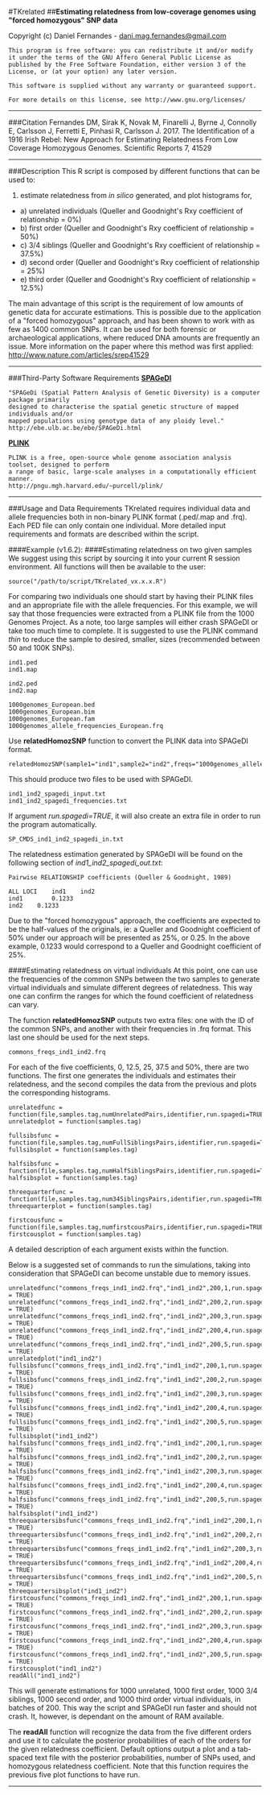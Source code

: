 #TKrelated
##**Estimating relatedness from low-coverage genomes using "forced homozygous" SNP data**

Copyright (c) Daniel Fernandes - dani.mag.fernandes@gmail.com

    This program is free software: you can redistribute it and/or modify
    it under the terms of the GNU Affero General Public License as
    published by the Free Software Foundation, either version 3 of the
    License, or (at your option) any later version.
    
    This software is supplied without any warranty or guaranteed support.
    
    For more details on this license, see http://www.gnu.org/licenses/
***

###Citation
Fernandes DM, Sirak K, Novak M, Finarelli J, Byrne J, Connolly E, Carlsson J, Ferretti E, Pinhasi R, Carlsson J. 2017.
The Identification of a 1916 Irish Rebel: New Approach for Estimating Relatedness From Low Coverage Homozygous Genomes.
Scientific Reports 7, 41529
***

###Description
This R script is composed by different functions that can be used to:

1. estimate relatedness from *in silico* generated, and plot histograms for,
  * a) unrelated individuals (Queller and Goodnight's Rxy coefficient of relationship = 0%)
  * b) first order (Queller and Goodnight's Rxy coefficient of relationship = 50%)
  * c) 3/4 siblings (Queller and Goodnight's Rxy coefficient of relationship = 37.5%)
  * d) second order (Queller and Goodnight's Rxy coefficient of relationship = 25%)
  * e) third order (Queller and Goodnight's Rxy coefficient of relationship = 12.5%)

The main advantage of this script is the requirement of low amounts of genetic data for accurate estimations. This is possible due to the application of a "forced homozygous" approach, and has been shown to work with as few as 1400 common SNPs. It can be used for both forensic or archaeological applications, where reduced DNA amounts are frequently an issue. More information on the paper where this method was first applied: [http://www.nature.com/articles/srep41529 ](http://www.nature.com/articles/srep41529)
***

###Third-Party Software Requirements
[**SPAGeDI**](http://ebe.ulb.ac.be/ebe/SPAGeDi.html "SPAGeDI")

    "SPAGeDi (Spatial Pattern Analysis of Genetic Diversity) is a computer package primarily 
    designed to characterise the spatial genetic structure of mapped individuals and/or
    mapped populations using genotype data of any ploidy level."
    http://ebe.ulb.ac.be/ebe/SPAGeDi.html

[**PLINK**](http://pngu.mgh.harvard.edu/~purcell/plink/ "PLINK")

    PLINK is a free, open-source whole genome association analysis toolset, designed to perform
    a range of basic, large-scale analyses in a computationally efficient manner.
    http://pngu.mgh.harvard.edu/~purcell/plink/
***

###Usage and Data Requirements
TKrelated requires individual data and allele frequencies both in non-binary PLINK format (.ped/.map and .frq). Each PED file can only contain one individual.
More detailed input requirements and formats are described within the script.

####Example (v1.6.2):
####Estimating relatedness on two given samples
We suggest using this script by sourcing it into your current R session environment. All functions will then be available to the user:

    source("/path/to/script/TKrelated_vx.x.x.R")

For comparing two individuals one should start by having their PLINK files and an appropriate file with the allele frequencies. For this example, we will say that those frequencies were extracted from a PLINK file from the 1000 Genomes Project.
As a note, too large samples will either crash SPAGeDI or take too much time to complete. It is suggested to use the PLINK command *thin* to reduce the sample to desired, smaller, sizes (recommended between 50 and 100K SNPs).

    ind1.ped
    ind1.map
    
    ind2.ped
    ind2.map
    
    1000genomes_European.bed
    1000genomes_European.bim
    1000genomes_European.fam
    1000genomes_allele_frequencies_European.frq

Use **relatedHomozSNP** function to convert the PLINK data into SPAGeDI format.

    relatedHomozSNP(sample1="ind1",sample2="ind2",freqs="1000genomes_allele_frequencies_European.frq",run.spagedi=TRUE)

This should produce two files to be used with SPAGeDI.

    ind1_ind2_spagedi_input.txt
    ind1_ind2_spagedi_frequencies.txt

If argument *run.spagedi=TRUE*, it will also create an extra file in order to run the program automatically.

    SP_CMDS_ind1_ind2_spagedi_in.txt

The relatedness estimation generated by SPAGeDI will be found on the following section of *ind1_ind2_spagedi_out.txt*:
    
    Pairwise RELATIONSHIP coefficients (Queller & Goodnight, 1989)
    
    ALL LOCI	ind1	ind2
    ind1		0.1233
    ind2	0.1233

Due to the "forced homozygous" approach, the coefficients are expected to be the half-values of the originals, ie: a Queller and Goodnight coefficient of 50% under our approach will be presented as 25%, or 0.25. In the above example, 0.1233 would correspond to a Queller and Goodnight coefficient of 25%.

####Estimating relatedness on virtual individuals
At this point, one can use the frequencies of the common SNPs between the two samples to generate virtual individuals and simulate different degrees of relatedness. This way one can confirm the ranges for which the found coefficient of relatedness can vary.

The function **relatedHomozSNP** outputs two extra files: one with the ID of the common SNPs, and another with their frequencies in .frq format. This last one should be used for the next steps.

    commons_freqs_ind1_ind2.frq

For each of the five coefficients, 0, 12.5, 25, 37.5 and 50%, there are two functions. The first one generates the individuals and estimates their relatedness, and the second compiles the data from the previous and plots the corresponding histograms.

    unrelatedfunc = function(file,samples.tag,numUnrelatedPairs,identifier,run.spagedi=TRUE,reduce.SNPs=FALSE)
    unrelatedplot = function(samples.tag)
    
    fullsibsfunc = function(file,samples.tag,numFullSiblingsPairs,identifier,run.spagedi=TRUE,reduce.SNPs=FALSE)
    fullsibsplot = function(samples.tag) 
    
    halfsibsfunc = function(file,samples.tag,numHalfSiblingsPairs,identifier,run.spagedi=TRUE,reduce.SNPs=FALSE)
    halfsibsplot = function(samples.tag)
    
    threequarterfunc = function(file,samples.tag,num34SiblingsPairs,identifier,run.spagedi=TRUE,reduce.SNPs=FALSE)
    threequarterplot = function(samples.tag)
    
    firstcousfunc = function(file,samples.tag,numfirstcousPairs,identifier,run.spagedi=TRUE,reduce.SNPs=FALSE)
    firstcousplot = function(samples.tag)

A detailed description of each argument exists within the function.

Below is a suggested set of commands to run the simulations, taking into consideration that SPAGeDI can become unstable due to memory issues.
 
    unrelatedfunc("commons_freqs_ind1_ind2.frq","ind1_ind2",200,1,run.spagedi = TRUE)
    unrelatedfunc("commons_freqs_ind1_ind2.frq","ind1_ind2",200,2,run.spagedi = TRUE)
    unrelatedfunc("commons_freqs_ind1_ind2.frq","ind1_ind2",200,3,run.spagedi = TRUE)
    unrelatedfunc("commons_freqs_ind1_ind2.frq","ind1_ind2",200,4,run.spagedi = TRUE)
    unrelatedfunc("commons_freqs_ind1_ind2.frq","ind1_ind2",200,5,run.spagedi = TRUE)
    unrelatedplot("ind1_ind2")
    fullsibsfunc("commons_freqs_ind1_ind2.frq","ind1_ind2",200,1,run.spagedi = TRUE)
    fullsibsfunc("commons_freqs_ind1_ind2.frq","ind1_ind2",200,2,run.spagedi = TRUE)
    fullsibsfunc("commons_freqs_ind1_ind2.frq","ind1_ind2",200,3,run.spagedi = TRUE)
    fullsibsfunc("commons_freqs_ind1_ind2.frq","ind1_ind2",200,4,run.spagedi = TRUE)
    fullsibsfunc("commons_freqs_ind1_ind2.frq","ind1_ind2",200,5,run.spagedi = TRUE)
    fullsibsplot("ind1_ind2")
    halfsibsfunc("commons_freqs_ind1_ind2.frq","ind1_ind2",200,1,run.spagedi = TRUE)
    halfsibsfunc("commons_freqs_ind1_ind2.frq","ind1_ind2",200,2,run.spagedi = TRUE)
    halfsibsfunc("commons_freqs_ind1_ind2.frq","ind1_ind2",200,3,run.spagedi = TRUE)
    halfsibsfunc("commons_freqs_ind1_ind2.frq","ind1_ind2",200,4,run.spagedi = TRUE)
    halfsibsfunc("commons_freqs_ind1_ind2.frq","ind1_ind2",200,5,run.spagedi = TRUE)
    halfsibsplot("ind1_ind2")
    threequartersibsfunc("commons_freqs_ind1_ind2.frq","ind1_ind2",200,1,run.spagedi = TRUE)
    threequartersibsfunc("commons_freqs_ind1_ind2.frq","ind1_ind2",200,2,run.spagedi = TRUE)
    threequartersibsfunc("commons_freqs_ind1_ind2.frq","ind1_ind2",200,3,run.spagedi = TRUE)
    threequartersibsfunc("commons_freqs_ind1_ind2.frq","ind1_ind2",200,4,run.spagedi = TRUE)
    threequartersibsfunc("commons_freqs_ind1_ind2.frq","ind1_ind2",200,5,run.spagedi = TRUE)
    threequartersibsplot("ind1_ind2")
    firstcousfunc("commons_freqs_ind1_ind2.frq","ind1_ind2",200,1,run.spagedi = TRUE)
    firstcousfunc("commons_freqs_ind1_ind2.frq","ind1_ind2",200,2,run.spagedi = TRUE)
    firstcousfunc("commons_freqs_ind1_ind2.frq","ind1_ind2",200,3,run.spagedi = TRUE)
    firstcousfunc("commons_freqs_ind1_ind2.frq","ind1_ind2",200,4,run.spagedi = TRUE)
    firstcousfunc("commons_freqs_ind1_ind2.frq","ind1_ind2",200,5,run.spagedi = TRUE)
    firstcousplot("ind1_ind2")
    readAll("ind1_ind2")

This will generate estimations for 1000 unrelated, 1000 first order, 1000 3/4 siblings, 1000 second order, and 1000 third order virtual individuals, in batches of 200. This way the script and SPAGeDI run faster and should not crash. It, however, is dependant on the amount of RAM available.

The **readAll** function will recognize the data from the five different orders and use it to calculate the posterior probabilities of each of the orders for the given relatedness coefficient. Default options output a plot and a tab-spaced text file with the posterior probabilities, number of SNPs used, and homozygous relatedness coefficient. Note that this function requires the previous five plot functions to have run.

***

